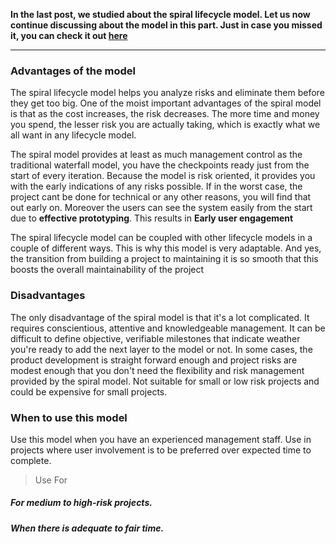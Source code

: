 **In the last post, we studied about the spiral lifecycle model. Let us now continue discussing about the model in this part. Just in case you missed it, you can check it out [here](https://dev.to/aatmaj/spiral-lifecycle-model-part-1-4cjh)**
____

### Advantages of the model
The spiral lifecycle model helps you analyze risks and eliminate them before they get too big. One of the moist important advantages of the spiral model is that as the cost increases, the risk decreases. The more time and money you spend, the lesser risk you are actually taking, which is exactly what we all want in any lifecycle model.

The spiral model provides at least as much management control as the traditional waterfall model, you have the checkpoints ready just from the start of every iteration. Because the model is risk oriented, it provides you with the early indications of any risks possible. If in the worst case, the project cant be done for technical or any other reasons, you will find that out early on. Moreover the users can see the system easily from the start due to **effective prototyping**. This results in **Early user engagement**

The spiral lifecycle model can be coupled with other lifecycle models in a couple of different ways. This is why this model is very adaptable. And yes, the transition from building a project to maintaining it is so smooth that this boosts the overall maintainability of the project 

### Disadvantages
The only disadvantage of the spiral model is that it's a lot complicated.  It requires conscientious, attentive and knowledgeable management. It can be difficult to define objective, verifiable milestones that indicate weather you're ready to add the next layer to the model or not. In some cases, the product development is straight forward enough and project risks are modest enough that you don't need the flexibility and risk management provided by the spiral model. Not suitable for small or low risk projects and could be expensive for small projects.


### When to use this model
Use this model when you have an experienced management staff. Use in projects where user involvement is to be preferred over expected time to complete.

> Use For
##### For medium to high-risk projects.
##### When there is adequate to fair time.
